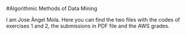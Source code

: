 #Algorithmic Methods of Data Mining

I am Jose Àngel Mola. Here you can find the two files with the codes of exercises 1 and 2, the submissions in PDF file and the AWS grades.
